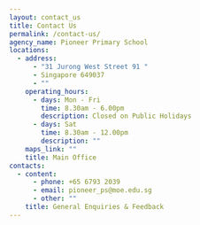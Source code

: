 ```yaml
---
layout: contact_us
title: Contact Us
permalink: /contact-us/
agency_name: Pioneer Primary School
locations:
  - address:
      - "31 Jurong West Street 91 "
      - Singapore 649037
      - ""
    operating_hours:
      - days: Mon - Fri
        time: 8.30am - 6.00pm
        description: Closed on Public Holidays
      - days: Sat
        time: 8.30am - 12.00pm
        description: ""
    maps_link: ""
    title: Main Office
contacts:
  - content:
      - phone: +65 6793 2039
      - email: pioneer_ps@moe.edu.sg
      - other: ""
    title: General Enquiries & Feedback
---
```

